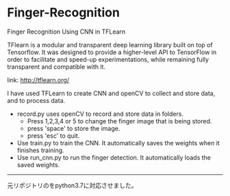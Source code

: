 # Finger-Recognition
Finger Recognition Using CNN in TFLearn

TFlearn is a modular and transparent deep learning library built on top of Tensorflow. It was designed to provide a higher-level API to TensorFlow in order to facilitate and speed-up experimentations, while remaining fully transparent and compatible with it.

link: http://tflearn.org/

I have used TFLearn to create CNN and openCV to collect and store data, and to process data.

<ul>
  <li>record.py uses openCV to record and store data in folders. 
    <ul>
      <li> Press 1,2,3,4 or 5 to change the finger image that is being stored.
      <li> press 'space' to store the image.
      <li> press 'esc' to quit.
    </ul>
  <li>Use train.py to train the CNN. It automatically saves the weights when it finishes training.
  <li>Use run_cnn.py to run the finger detection. It automatically loads the saved weights.
</ul>

<hr>

元リポジトリのをpython3.7に対応させました。
